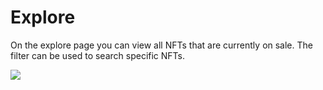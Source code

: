 # Explore

On the explore page you can view all NFTs that are currently on sale. The filter can be used to search specific NFTs.

![](../.gitbook/assets/explore\_page.png)
